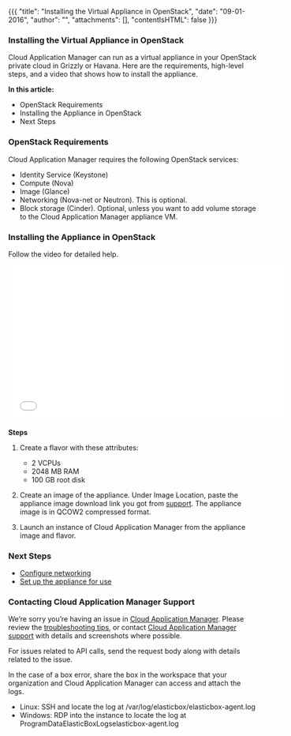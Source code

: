 {{{
"title": "Installing the Virtual Appliance in OpenStack",
"date": "09-01-2016",
"author": "",
"attachments": [],
"contentIsHTML": false
}}}

### Installing the Virtual Appliance in OpenStack
Cloud Application Manager can run as a virtual appliance in your OpenStack private cloud in Grizzly or Havana. Here are the requirements, high-level steps, and a video that shows how to install the appliance.

**In this article:**
* OpenStack Requirements
* Installing the Appliance in OpenStack
* Next Steps

### OpenStack Requirements
Cloud Application Manager requires the following OpenStack services:
* Identity Service (Keystone)
* Compute (Nova)
* Image (Glance)
* Networking (Nova-net or Neutron). This is optional.
* Block storage (Cinder). Optional, unless you want to add volume storage to the Cloud Application Manager appliance VM.

### Installing the Appliance in OpenStack
Follow the video for detailed help.
<iframe src="//player.vimeo.com/video/121204949" width="561" height="316" frameborder="0" webkitallowfullscreen="" mozallowfullscreen="" allowfullscreen=""></iframe>

**Steps**
1. Create a flavor with these attributes:
   * 2 VCPUs
   * 2048 MB RAM
   * 100 GB root disk

2. Create an image of the appliance. Under Image Location, paste the appliance image download link you got from  [support](mailto:support@elasticbox.com). The appliance image is in QCOW2 compressed format.
3. Launch an instance of Cloud Application Manager from the appliance image and flavor.

### Next Steps
* [Configure networking](./appliance-networking.md)
* [Set up the appliance for use](./appliance-initialsetup.md)

### Contacting Cloud Application Manager Support

We’re sorry you’re having an issue in [Cloud Application Manager](//www.ctl.io/cloud-application-manager/). Please review the [troubleshooting tips](./troubleshooting-tips.md), or contact [Cloud Application Manager support](mailto:support@elasticbox.com) with details and screenshots where possible.

For issues related to API calls, send the request body along with details related to the issue.

In the case of a box error, share the box in the workspace that your organization and Cloud Application Manager can access and attach the logs.
* Linux: SSH and locate the log at /var/log/elasticbox/elasticbox-agent.log
* Windows: RDP into the instance to locate the log at ProgramDataElasticBoxLogselasticbox-agent.log
